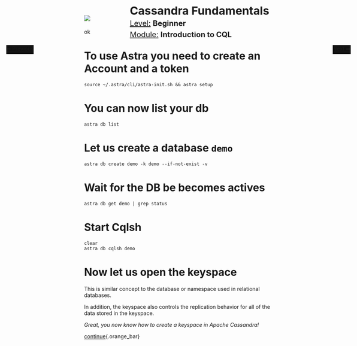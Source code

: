 <div class="top">
  <img src="https://datastax-academy.github.io/katapod-shared-assets/images/ds-academy-logo.svg" />
  <span style="position:absolute;top:20px;left:350px;font-size:30px"><b>Cassandra Fundamentals</b></span>
  <span style="position:absolute;top:90px;left:350px;font-size:20px"><u>Module:</u> <b>Introduction to CQL</b></span>
  <span style="position:absolute;top:60px;left:350px;font-size:20px"><u>Level:</u> <b>Beginner</b></span>
  <a href="command:katapod.loadPage?%5B%7B%22step%22%3A%22intro%22%7D%5D" class="btn btn-primary btn-astra" class="btn btn-primary" style="background-color:#111111;border:0px;position:absolute;top:130px;left:20px">
      ⬅️ Previous
  </a>
  <a href="command:katapod.loadPage?%5B%7B%22step%22%3A%22step2%22%7D%5D" class="btn btn-primary btn-astra" class="btn btn-primary" style="background-color:#111111;border:0px;position:absolute;top:130px;right:20px">
       Next ➡️
  </a>
</div>

<main style="margin-top:20px">
ok
</main>

# To use Astra you need to create an Account and a token

```
source ~/.astra/cli/astra-init.sh && astra setup
```

# You can now list your db

```
astra db list
```

# Let us create a database `demo` 

```
astra db create demo -k demo --if-not-exist -v
```

# Wait for the DB be becomes actives

```
astra db get demo | grep status
```

# Start Cqlsh

```
clear
astra db cqlsh demo
```


# Now let us open the keyspace

This is similar concept to the database or namespace used in relational databases.

In addition, the keyspace also controls the replication behavior for all of the data stored in the keyspace.

*Great, you now know how to create a keyspace in Apache Cassandra!*

[continue](command:katapod.loadPage?step2){.orange_bar}

